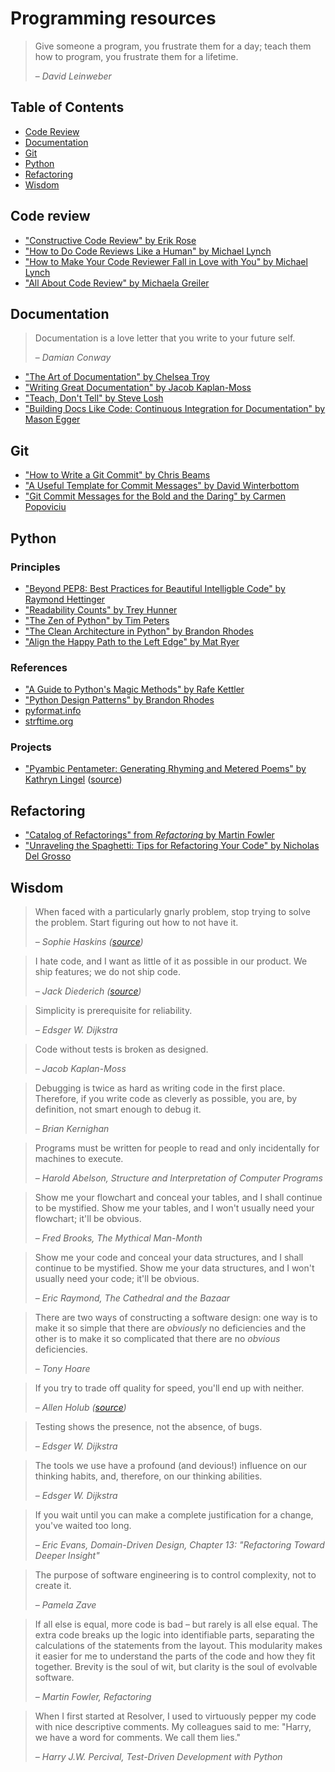 # Programming resources

> Give someone a program, you frustrate them for a day; teach them how to program, you frustrate them for a lifetime.
>
> &ndash; <cite>David Leinweber</cite>

## Table of Contents

- [Code Review](#code-review)
- [Documentation](#documentation)
- [Git](#git)
- [Python](#python)
- [Refactoring](#refactoring)
- [Wisdom](#wisdom)

## Code review

- ["Constructive Code Review" by Erik Rose](https://www.youtube.com/watch?v=iNG1a--SIlk)
- ["How to Do Code Reviews Like a Human" by Michael Lynch](https://mtlynch.io/human-code-reviews-1/)
- ["How to Make Your Code Reviewer Fall in Love with You" by Michael Lynch](https://mtlynch.io/code-review-love/)
- ["All About Code Review" by Michaela Greiler](https://github.com/mgreiler/all-about-code-review/blob/master/README.md)

## Documentation

> Documentation is a love letter that you write to your future self.
>
> &ndash; <cite>Damian Conway</cite>

- ["The Art of Documentation" by Chelsea Troy](https://chelseatroy.com/2021/09/14/the-art-of-documentation/)
- ["Writing Great Documentation" by Jacob Kaplan-Moss](https://jacobian.org/series/great-documentation/)
- ["Teach, Don't Tell" by Steve Losh](https://stevelosh.com/blog/2013/09/teach-dont-tell/)
- ["Building Docs Like Code: Continuous Integration for Documentation" by Mason Egger](https://www.youtube.com/watch?v=wEt_8twQctQ)

## Git

- ["How to Write a Git Commit" by Chris Beams](https://chris.beams.io/posts/git-commit)
- ["A Useful Template for Commit Messages" by David Winterbottom](https://codeinthehole.com/tips/a-useful-template-for-commit-messages/)
- ["Git Commit Messages for the Bold and the Daring" by Carmen Popoviciu](https://backlog.com/blog/git-commit-messages-bold-daring)

## Python

### Principles
- ["Beyond PEP8: Best Practices for Beautiful Intelligble Code" by Raymond Hettinger](https://youtube.com/watch?v=wf-BqAjZb8M)
- ["Readability Counts" by Trey Hunner](https://youtube.com/watch?v=knMg6G9_XCg)
- ["The Zen of Python" by Tim Peters](https://python.org/dev/peps/pep-0020/)
- ["The Clean Architecture in Python" by Brandon Rhodes](https://youtube.com/watch?v=DJtef410XaM)
- ["Align the Happy Path to the Left Edge" by Mat Ryer](https://medium.com/@matryer/line-of-sight-in-code-186dd7cdea88)

### References
- ["A Guide to Python's Magic Methods" by Rafe Kettler](https://rszalski.github.io/magicmethods)
- ["Python Design Patterns" by Brandon Rhodes](https://python-patterns.guide/)
- [pyformat.info](https://pyformat.info)
- [strftime.org](https://strftime.org)

### Projects
- ["Pyambic Pentameter: Generating Rhyming and Metered Poems" by Kathryn Lingel](https://youtube.com/watch?v=2ymZVpuqvSc) ([source](https://github.com/katlings/pyambic-pentameter/))

## Refactoring

- ["Catalog of Refactorings" from *Refactoring* by Martin Fowler](https://refactoring.com/catalog/)
- ["Unraveling the Spaghetti: Tips for Refactoring Your Code" by Nicholas Del Grosso](https://youtube.com/watch?v=0dMz-bv_wUw)

## Wisdom

> When faced with a particularly gnarly problem, stop trying to solve the problem. Start figuring out how to not have it.
> 
> <cite>&ndash; Sophie Haskins ([source](https://twitter.com/sophaskins/status/1227720471606702082))</cite>

> I hate code, and I want as little of it as possible in our product. We ship features; we do not ship code.
>
> <cite>&ndash; Jack Diederich ([source](https://youtube.com/watch?t=98&v=o9pEzgHorH0&))</cite>

> Simplicity is prerequisite for reliability.
>
> <cite>&ndash; Edsger W. Dijkstra</cite>

> Code without tests is broken as designed.
>
> <cite>&ndash; Jacob Kaplan-Moss</cite>

> Debugging is twice as hard as writing code in the first place. Therefore, if you write code as cleverly as possible, you are, by definition, not smart enough to debug it.
>
> <cite>&ndash; Brian Kernighan</cite>

> Programs must be written for people to read and only incidentally for machines to execute.
>
> <cite>&ndash; Harold Abelson, <i>Structure and Interpretation of Computer Programs</i></cite>

> Show me your flowchart and conceal your tables, and I shall continue to be mystified. Show me your tables, and I won't usually need your flowchart; it'll be obvious.
>
> <cite>&ndash; Fred Brooks, <i>The Mythical Man-Month</i></cite>

> Show me your code and conceal your data structures, and I shall continue to be mystified. Show me your data structures, and I won't usually need your code; it'll be obvious.
>
> <cite>&ndash; Eric Raymond, <i>The Cathedral and the Bazaar</i></cite>

> There are two ways of constructing a software design: one way is to make it so simple that there are _obviously_ no deficiencies and the other is to make it so complicated that there are no _obvious_ deficiencies.
>
> <cite>&ndash; Tony Hoare</cite>

> If you try to trade off quality for speed, you'll end up with neither.
>
> <cite>&ndash; Allen Holub ([source](https://twitter.com/allenholub/status/1354530936063365120))

> Testing shows the presence, not the absence, of bugs.
>
> <cite>&ndash; Edsger W. Dijkstra</cite>

> The tools we use have a profound (and devious!) influence on our thinking habits, and, therefore, on our thinking abilities.
>
> <cite>&ndash; Edsger W. Dijkstra</cite>

> If you wait until you can make a complete justification for a change, you've waited too long.
>
> <cite>&ndash; Eric Evans, *Domain-Driven Design*, Chapter 13: "Refactoring Toward Deeper Insight"

> The purpose of software engineering is to control complexity, not to create it.
>
> <cite>&ndash; Pamela Zave</cite>

> If all else is equal, more code is bad &ndash; but rarely is all else equal. The extra code breaks up the logic into identifiable parts, separating the calculations of the statements from the layout. This modularity makes it easier for me to understand the parts of the code and how they fit together. Brevity is the soul of wit, but clarity is the soul of evolvable software.
>
> <cite>&ndash; Martin Fowler, *Refactoring*

> When I first started at Resolver, I used to virtuously pepper my code with nice descriptive comments. My colleagues said to me: "Harry, we have a word for comments. We call them lies."
>
> <cite>&ndash; Harry J.W. Percival, *Test-Driven Development with Python*
